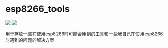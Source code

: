 # esp8266_tools
![](https://img.shields.io/badge/Github-resinprotein2333-green.svg) ![](https://badgen.net/github/stars/resinprotein2333/esp8266_tools)

用于存放一些在使用esp8266时可能会用到的工具和一些我自己在使用esp8266时遇到的问题的解决方案
